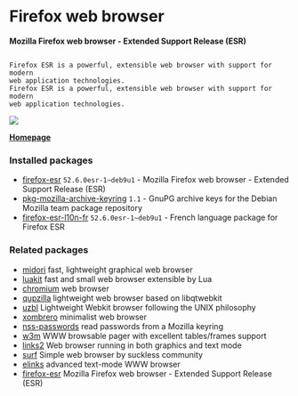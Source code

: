 # Firefox web browser

__Mozilla Firefox web browser - Extended Support Release (ESR)__

```

Firefox ESR is a powerful, extensible web browser with support for modern
web application technologies.
Firefox ESR is a powerful, extensible web browser with support for modern
web application technologies.

```

[![](https://screenshots.debian.net/thumbnail-with-version/firefox/9001)](https://screenshots.debian.net/screenshot-with-version/firefox/9001)



**[Homepage]()**

### Installed packages

* [firefox-esr](https://packages.debian.org/stretch/firefox-esr) `52.6.0esr-1~deb9u1` - Mozilla Firefox web browser - Extended Support Release (ESR)
* [pkg-mozilla-archive-keyring](https://packages.debian.org/stretch/pkg-mozilla-archive-keyring) `1.1` - GnuPG archive keys for the Debian Mozilla team package repository
* [firefox-esr-l10n-fr](https://packages.debian.org/stretch/firefox-esr-l10n-fr) `52.6.0esr-1~deb9u1` - French language package for Firefox ESR

### Related packages

 * [midori](https://packages.debian.org/stretch/midori) fast, lightweight graphical web browser
 * [luakit](https://packages.debian.org/stretch/luakit) fast and small web browser extensible by Lua
 * [chromium](https://packages.debian.org/stretch/chromium) web browser
 * [qupzilla](https://packages.debian.org/stretch/qupzilla) lightweight web browser based on libqtwebkit
 * [uzbl](https://packages.debian.org/stretch/uzbl) Lightweight Webkit browser following the UNIX philosophy
 * [xombrero](https://packages.debian.org/stretch/xombrero) minimalist web browser
 * [nss-passwords](https://packages.debian.org/stretch/nss-passwords) read passwords from a Mozilla keyring
 * [w3m](https://packages.debian.org/stretch/w3m) WWW browsable pager with excellent tables/frames support
 * [links2](https://packages.debian.org/stretch/links2) Web browser running in both graphics and text mode
 * [surf](https://packages.debian.org/stretch/surf) Simple web browser by suckless community
 * [elinks](https://packages.debian.org/stretch/elinks) advanced text-mode WWW browser
 * [firefox-esr](https://packages.debian.org/stretch/firefox-esr) Mozilla Firefox web browser - Extended Support Release (ESR)
